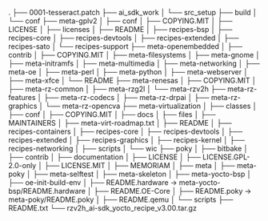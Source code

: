 .
├── 0001-tesseract.patch
├── ai_sdk_work
│   └── src_setup
├── build
│   └── conf
├── meta-gplv2
│   ├── conf
│   ├── COPYING.MIT
│   ├── LICENSE
│   ├── licenses
│   ├── README
│   ├── recipes-bsp
│   ├── recipes-core
│   ├── recipes-devtools
│   ├── recipes-extended
│   ├── recipes-sato
│   └── recipes-support
├── meta-openembedded
│   ├── contrib
│   ├── COPYING.MIT
│   ├── meta-filesystems
│   ├── meta-gnome
│   ├── meta-initramfs
│   ├── meta-multimedia
│   ├── meta-networking
│   ├── meta-oe
│   ├── meta-perl
│   ├── meta-python
│   ├── meta-webserver
│   ├── meta-xfce
│   └── README
├── meta-renesas
│   ├── COPYING.MIT
│   ├── meta-rz-common
│   ├── meta-rzg2l
│   └── meta-rzv2h
├── meta-rz-features
│   ├── meta-rz-codecs
│   ├── meta-rz-drpai
│   ├── meta-rz-graphics
│   └── meta-rz-opencva
├── meta-virtualization
│   ├── classes
│   ├── conf
│   ├── COPYING.MIT
│   ├── docs
│   ├── files
│   ├── MAINTAINERS
│   ├── meta-virt-roadmap.txt
│   ├── README
│   ├── recipes-containers
│   ├── recipes-core
│   ├── recipes-devtools
│   ├── recipes-extended
│   ├── recipes-graphics
│   ├── recipes-kernel
│   ├── recipes-networking
│   ├── scripts
│   └── wic
├── poky
│   ├── bitbake
│   ├── contrib
│   ├── documentation
│   ├── LICENSE
│   ├── LICENSE.GPL-2.0-only
│   ├── LICENSE.MIT
│   ├── MEMORIAM
│   ├── meta
│   ├── meta-poky
│   ├── meta-selftest
│   ├── meta-skeleton
│   ├── meta-yocto-bsp
│   ├── oe-init-build-env
│   ├── README.hardware -> meta-yocto-bsp/README.hardware
│   ├── README.OE-Core
│   ├── README.poky -> meta-poky/README.poky
│   ├── README.qemu
│   └── scripts
├── README.txt
└── rzv2h_ai-sdk_yocto_recipe_v3.00.tar.gz
